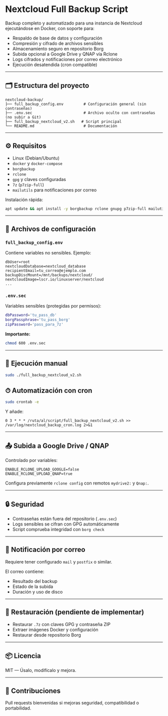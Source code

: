 # Nextcloud Full Backup Script

Backup completo y automatizado para una instancia de Nextcloud ejecutándose en Docker, con soporte para:

* Respaldo de base de datos y configuración
* Compresión y cifrado de archivos sensibles
* Almacenamiento seguro en repositorio Borg
* Subida opcional a Google Drive y QNAP vía Rclone
* Logs cifrados y notificaciones por correo electrónico
* Ejecución desatendida (cron compatible)

---

## 🗂 Estructura del proyecto

```
nextcloud-backup/
├── full_backup_config.env         # Configuración general (sin contraseñas)
├── .env.sec                       # Archivo oculto con contraseñas (no subir a Git)
├── full_backup_nextcloud_v2.sh   # Script principal
└── README.md                      # Documentación
```

---

## ⚙️ Requisitos

* Linux (Debian/Ubuntu)
* `docker` y `docker-compose`
* `borgbackup`
* `rclone`
* `gpg` y claves configuradas
* `7z` (`p7zip-full`)
* `mailutils` para notificaciones por correo

Instalación rápida:

```bash
apt update && apt install -y borgbackup rclone gnupg p7zip-full mailutils
```

---

## 🔐 Archivos de configuración

### `full_backup_config.env`

Contiene variables no sensibles. Ejemplo:

```env
dbUser=root
nextcloudDatabase=nextcloud_database
recipientEmail=tu_correo@ejemplo.com
backupDiscMount=/mnt/backups/nextcloud/
nextcloudImage=lscr.io/linuxserver/nextcloud
...
```

### `.env.sec`

Variables sensibles (protegidas por permisos):

```bash
dbPassword='tu_pass_db'
borgPassphrase='tu_pass_borg'
zipPassword='pass_para_7z'
```

**Importante:**

```bash
chmod 600 .env.sec
```

---

## 🚀 Ejecución manual

```bash
sudo ./full_backup_nextcloud_v2.sh
```

## ⏱ Automatización con cron

```bash
sudo crontab -e
```

Y añade:

```cron
0 3 * * * /ruta/al/script/full_backup_nextcloud_v2.sh >> /var/log/nextcloud_backup_cron.log 2>&1
```

---

## 📤 Subida a Google Drive / QNAP

Controlado por variables:

```env
ENABLE_RCLONE_UPLOAD_GOOGLE=false
ENABLE_RCLONE_UPLOAD_QNAP=true
```

Configura previamente `rclone config` con remotos `mydrive2:` y `Qnap:`.

---

## 🔒 Seguridad

* Contraseñas están fuera del repositorio (`.env.sec`)
* Logs sensibles se cifran con GPG automáticamente
* Script comprueba integridad con `borg check`

---

## 📧 Notificación por correo

Requiere tener configurado `mail` y `postfix` o similar.

El correo contiene:

* Resultado del backup
* Estado de la subida
* Duración y uso de disco

---

## 🧪 Restauración (pendiente de implementar)

* Restaurar `.7z` con claves GPG y contraseña ZIP
* Extraer imágenes Docker y configuración
* Restaurar desde repositorio Borg

---

## 📦 Licencia

MIT — Úsalo, modifícalo y mejora.

---

## 🤝 Contribuciones

Pull requests bienvenidas si mejoras seguridad, compatibilidad o portabilidad.
